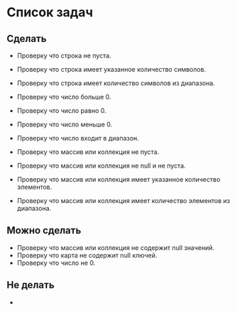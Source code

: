# Список задач
## Сделать
* Проверку что строка не пуста.
* Проверку что строка имеет указанное количество символов.
* Проверку что строка имеет количество символов из диапазона.

* Проверку что число больше 0.
* Проверку что число равно 0.
* Проверку что число меньше 0.
* Проверку что число входит в диапазон.

* Проверку что массив или коллекция не пуста.
* Проверку что массив или коллекция не null и не пуста.
* Проверку что массив или коллекция имеет указанное количество элементов.
* Проверку что массив или коллекция имеет количество элементов из диапазона.

## Можно сделать
* Проверку что массив или коллекция не содержит null значений.
* Проверку что карта не содержит null ключей.
* Проверку что число не 0.

## Не делать
* 
